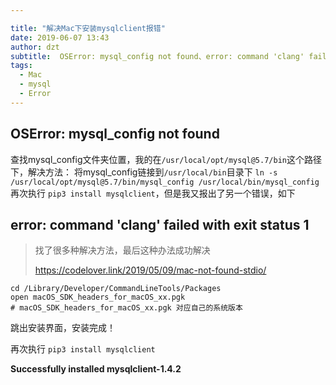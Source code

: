 ```yaml
---

title: "解决Mac下安装mysqlclient报错"
date: 2019-06-07 13:43
author: dzt
subtitle:  OSError: mysql_config not found、error: command 'clang' failed with exit status 1
tags:
  - Mac
  - mysql
  - Error
---
```



## OSError: mysql_config not found

查找mysql_config文件夹位置，我的在`/usr/local/opt/mysql@5.7/bin`这个路径下，解决方法：
 将mysql_config链接到`/usr/local/bin`目录下
 `ln -s /usr/local/opt/mysql@5.7/bin/mysql_config /usr/local/bin/mysql_config`
 再次执行 `pip3 install mysqlclient`，但是我又报出了另一个错误，如下



## error: command 'clang' failed with exit status 1

> 找了很多种解决方法，最后这种办法成功解决
>
> https://codelover.link/2019/05/09/mac-not-found-stdio/

```shell
cd /Library/Developer/CommandLineTools/Packages
open macOS_SDK_headers_for_macOS_xx.pgk
# macOS_SDK_headers_for_macOS_xx.pgk 对应自己的系统版本
```

跳出安装界面，安装完成！

再次执行 `pip3 install mysqlclient`

**Successfully installed mysqlclient-1.4.2**